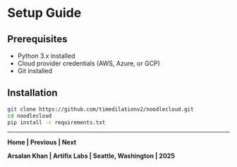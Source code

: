 # Setup Guide

## Prerequisites

- Python 3.x installed
- Cloud provider credentials (AWS, Azure, or GCP)
- Git installed

## Installation

```bash
git clone https://github.com/timedilationv2/noodlecloud.git
cd noodlecloud
pip install -r requirements.txt
```

---

**Home | Previous | Next**

**Arsalan Khan | Artifix Labs | Seattle, Washington | 2025**
